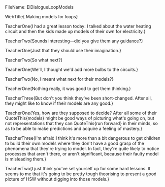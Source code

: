 FileName: ElDialogueLoopModels

WebTitle{ Making models for loops}

TeacherOne{I had a great lesson today: I talked about the water heating circuit and then the kids made up models of their own for electricity.}

TeacherTwo{Sounds interesting&mdash;did you give them any guidance?}

TeacherOne{Just that they should use their imagination.}

TeacherTwo{So what next?}

TeacherOne{We'll, I thought we'd add more bulbs to the circuits.}

TeacherTwo{No, I meant what next for their models?}

TeacherOne{Nothing really, it was good to get them thinking.}

TeacherThree{But don't you think they've been short-changed. After all, they might like to know if their models are any good.}

TeacherOne{Yes, how are they supposed to decide? After all some of their QuoteThis{models} might be good ways of picturing what's going on, but not representations that they can QuoteThis{run forward} in their minds, so as to be able to make predictions and acquire a feeling of mastery.}

TeacherThree{I'm afraid I think it's more than a bit dangerous to get children to build their own models where they don't have a good grasp of the phenomena that they're trying to model. In fact, they're quite likely to notice processes that aren't there, or aren't significant, because their faulty model is misleading them.}

TeacherTwo{I just think you've set yourself up for some hard lessons. It seems to me that it's going to be pretty tough theorising to present a good picture of HSW without digging into those models.}
